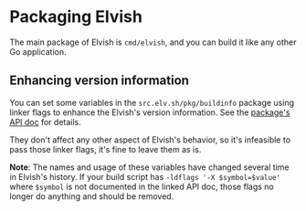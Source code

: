 # Packaging Elvish

The main package of Elvish is `cmd/elvish`, and you can build it like any other
Go application.

## Enhancing version information

You can set some variables in the `src.elv.sh/pkg/buildinfo` package using
linker flags to enhance the Elvish's version information. See the
[package's API doc](https://pkg.go.dev/src.elv.sh@master/pkg/buildinfo) for
details.

They don't affect any other aspect of Elvish's behavior, so it's infeasible to
pass those linker flags, it's fine to leave them as is.

**Note**: The names and usage of these variables have changed several time in
Elvish's history. If your build script has `-ldflags '-X $symbol=$value'` where
`$symbol` is not documented in the linked API doc, those flags no longer do
anything and should be removed.
